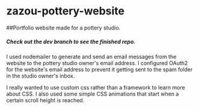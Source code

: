 # zazou-pottery-website
##Portfolio website made for a pottery studio.

##### Check out the dev branch to see the finished repo.

I used nodemailer to generate and send an email messages from the website to the pottery studio owner's email address.
I configured OAuth2 for the website's email address to prevent it getting sent to the spam folder in the studio owner's inbox.

I really wanted to use custom css rather than a framework to learn more about CSS. I also used some simple CSS animations that start when a certain scroll height is reached.
